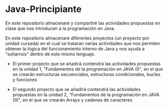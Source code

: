 # Java-Principiante
En este repositorio almacenaré y compartiré las actividades propuestas en clase que nos introducen a la programación en Java.

En este repositorio almacenare diferentes proyectos (un proyecto por unidad cursada) en el cual se trataran varias actividades que nos permiten obtener la lógica del funcionamiento interno
de Java y nos ayuda a "soltarnos" dentro de este mismo lenguaje. 

- El primer projecto que se añadirá contendrá las actividades propuestas en la unidad 1, "Fundamentos de la programación en JAVA (I)", en el que se crearán estructuras secuenciales, estructuras condicionales, bucles y funciones
  
- El segundo projecto que se añadirá contendrá las actividades propuestas en la unidad 2, "Fundamentos de la programación en JAVA (II)", en el que se crearán Arrays y cadenas de caracteres
